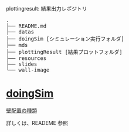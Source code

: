 plottingresult: 結果出力レポジトリ

<pre>
.
├── README.md
├── datas
├── doingSim [シミュレーション実行フォルダ]
├── mds
├── plottingResult [結果プロットフォルダ]
├── resources
├── slides
└── wall-image
</pre>

# [doingSim](doingSim)

[壁配置の種類](doingSim/README.md)

詳しくは、READEME 参照
